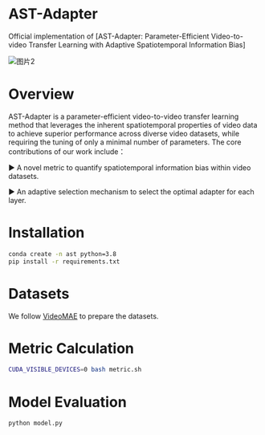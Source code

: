 # AST-Adapter
Official implementation of [AST-Adapter: Parameter-Efficient Video-to-video Transfer Learning with Adaptive Spatiotemporal Information Bias]



![图片2](https://github.com/user-attachments/assets/eafdc0f4-f43c-4e14-ab6a-de536f0fbe6e)


# Overview
AST-Adapter is a parameter-efficient video-to-video transfer learning method that leverages the inherent spatiotemporal properties of video data to achieve superior performance across diverse video datasets, while requiring the tuning of only a minimal number of parameters.
The core contributions of our work include：

▶️ A novel metric to quantify spatiotemporal information bias within video datasets.

▶️ An adaptive selection mechanism to select the optimal adapter for each layer.

# Installation

```bash
conda create -n ast python=3.8
pip install -r requirements.txt
```

# Datasets 
We follow [VideoMAE](https://github.com/MCG-NJU/VideoMAE/blob/main/DATASET.md) to prepare the datasets. 
# Metric Calculation
```bash
CUDA_VISIBLE_DEVICES=0 bash metric.sh
```
# Model Evaluation
```bash
python model.py
```

